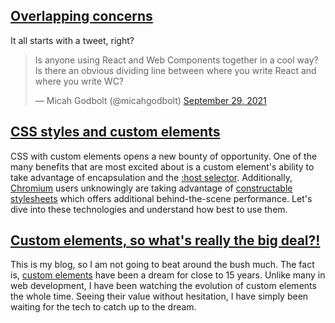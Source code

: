 ## [Overlapping concerns](/blog/overlapping-concerns)
<small><auro-datetime utc="2021-09-30T00:01:00Z" month="long"></auro-datetime></small>

It all starts with a tweet, right?

<blockquote class="twitter-tweet"><p lang="en" dir="ltr">Is anyone using React and Web Components together in a cool way? Is there an obvious dividing line between where you write React and where you write WC?</p>&mdash; Micah Godbolt (@micahgodbolt) <a href="https://twitter.com/micahgodbolt/status/1443314083386707971?ref_src=twsrc%5Etfw">September 29, 2021</a></blockquote> <script async src="https://platform.twitter.com/widgets.js" charset="utf-8"></script>

## [CSS styles and custom elements](/blog/custom-element-css)
<small><auro-datetime utc="2021-09-29T00:01:00Z" month="long"></auro-datetime></small>

CSS with custom elements opens a new bounty of opportunity. One of the many benefits that are most excited about is a custom element's ability to take advantage of encapsulation and the [:host selector](https://developer.mozilla.org/en-US/docs/Web/CSS/:host). Additionally, [Chromium](https://en.wikipedia.org/wiki/Chromium_(web_browser)) users unknowingly are taking advantage of [constructable stylesheets](https://developers.google.com/web/updates/2019/02/constructable-stylesheets) which offers additional behind-the-scene performance. Let's dive into these technologies and understand how best to use them.

## [Custom elements, so what's really the big deal?!](/blog/custom-elements)
<small><auro-datetime utc="2020-11-06T00:01:00Z" month="long"></auro-datetime></small>

This is my blog, so I am not going to beat around the bush much. The fact is, [custom elements](https://developer.mozilla.org/en-US/docs/Web/Web_Components/Using_custom_elements) have been a dream for close to 15 years. Unlike many in web development, I have been watching the evolution of custom elements the whole time. Seeing their value without hesitation, I have simply been waiting for the tech to catch up to the dream.
